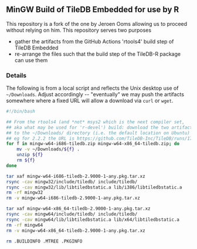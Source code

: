 
## MinGW Build of TileDB Embedded for use by R

This repository is a fork of the one by Jeroen Ooms allowing us to proceed
without relying on him.  This repository serves two purposes

- gather the artifacts from the GitHub Actions 'rtools4' build step of TileDB Embedded
- re-arrange the files such that the build step of the TileDB-R package can use them
  
### Details

The following is from a local script and reflects the Unix desktop use of `~/Downloads`. Adjust
accordingly -- "eventually" we may push the artifacts somewhere where a fixed URL will allow a 
download via `curl` or `wget`.

```sh
#!/bin/bash

## From the rtools4 (and *not* msys2 which is the next compiler set,
## aka what may be used for 'r-devel') build: download the two artifacts
## to the ~/Downloads/ directory (i.e. the default location on Ubuntu)
## eg for 2.2.2 the URL is https://github.com/TileDB-Inc/TileDB/runs/1766128541
for f in mingw-w64-i686-tiledb.zip mingw-w64-x86_64-tiledb.zip; do
    mv -v ~/Downloads/${f} .
    unzip ${f}
    rm ${f}
done

tar xaf mingw-w64-i686-tiledb-2.9000-1-any.pkg.tar.xz
rsync -cav mingw32/include/tiledb/ include/tiledb/
rsync -cav mingw32/lib/libtiledbstatic.a lib/i386/libtiledbstatic.a
rm -rf mingw32
rm -v mingw-w64-i686-tiledb-2.9000-1-any.pkg.tar.xz

tar xaf mingw-w64-x86_64-tiledb-2.9000-1-any.pkg.tar.xz
rsync -cav mingw64/include/tiledb/ include/tiledb/
rsync -cav mingw64/lib/libtiledbstatic.a lib/x64/libtiledbstatic.a
rm -rf mingw64
rm -v mingw-w64-x86_64-tiledb-2.9000-1-any.pkg.tar.xz

rm .BUILDINFO .MTREE .PKGINFO
```
  
